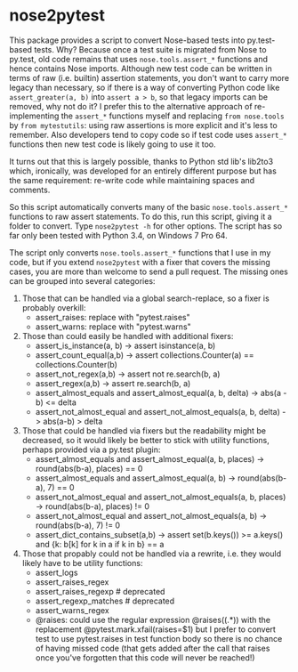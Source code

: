 # nose2pytest
This package provides a script to convert Nose-based tests into py.test-based tests. Why? Because once a test 
suite is migrated from Nose to py.test, old code remains that uses `nose.tools.assert_*` functions and hence contains
Nose imports. Although new test code can be written in terms of raw (i.e. builtin) assertion statements, 
you don't want to 
carry more legacy than necessary, so if there is a way of converting Python code like `assert_greater(a, b)`
into `assert a > b`, so that legacy imports can be removed, why not do it? I prefer this to the
alternative approach of re-implementing the `assert_*` functions myself and replacing `from nose.tools` by 
`from mytestutils`: using raw assertions is more explicit and it's less to remember.
Also developers tend to copy code so if test code uses `assert_*` functions then new test code is likely going
to use it too. 

It turns out that this is largely possible, thanks to Python std lib's lib2to3 which, ironically, was 
developed for an entirely different purpose but has the same requirement: re-write code while maintaining 
spaces and comments. 

So this script automatically converts many of the basic `nose.tools.assert_*` functions to raw assert statements. 
To do this, run this script, giving it a folder to convert. Type `nose2pytest -h` for other options. The script 
has so far only been tested with Python 3.4, on Windows 7 Pro 64. 

The script only converts `nose.tools.assert_*` functions that I use in my code, but if you 
extend `nose2pytest` with a fixer that covers the missing cases, you are more than welcome 
to send a pull request. The missing ones can be grouped into several categories: 

1. Those that can be handled via a global search-replace, so a fixer is probably overkill: 
    - assert_raises: replace with "pytest.raises"
    - assert_warns: replace with "pytest.warns"
2. Those than could easily be handled with additional fixers:
    - assert_is_instance(a, b) -> assert isinstance(a, b)
    - assert_count_equal(a,b) -> assert collections.Counter(a) == collections.Counter(b)
    - assert_not_regex(a,b) -> assert not re.search(b, a)
    - assert_regex(a,b) -> assert re.search(b, a)
    - assert_almost_equals and assert_almost_equal(a, b, delta) -> abs(a - b) <= delta
    - assert_not_almost_equal and assert_not_almost_equals(a, b, delta) -> abs(a-b) > delta
3. Those that could be handled via fixers but the readability might be decreased, so it would likely be
   better to stick with utility functions, perhaps provided via a py.test plugin: 
    - assert_almost_equals and assert_almost_equal(a, b, places) -> round(abs(b-a), places) == 0
    - assert_almost_equals and assert_almost_equal(a, b) -> round(abs(b-a), 7) == 0
    - assert_not_almost_equal and assert_not_almost_equals(a, b, places) -> round(abs(b-a), places) != 0
    - assert_not_almost_equal and assert_not_almost_equals(a, b) -> round(abs(b-a), 7) != 0
    - assert_dict_contains_subset(a,b) -> assert set(b.keys()) >= a.keys() and {k: b[k] for k in a if k in b} == a
4. Those that propably could not be handled via a rewrite, i.e. they would likely have to be utility functions:
    - assert_logs
    - assert_raises_regex
    - assert_raises_regexp  # deprecated
    - assert_regexp_matches # deprecated
    - assert_warns_regex
    - @raises: could use the regular expression @raises\((.*)\) with the replacement @pytest.mark.xfail(raises=$1)
      but I prefer to convert test to use pytest.raises in test function body so there is no chance of having
      missed code (that gets added after the call that raises once you've forgotten that this code will never be
      reached!)

